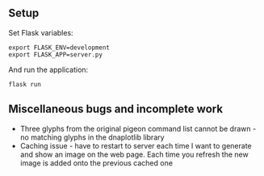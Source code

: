 ## Setup

Set Flask variables:

    export FLASK_ENV=development
    export FLASK_APP=server.py
  
And run the application:

    flask run



## Miscellaneous bugs and incomplete work 

- Three glyphs from the original pigeon command list cannot be drawn - no matching glyphs in the dnaplotlib library 
- Caching issue - have to restart to server each time I want to generate and show an image on the web page. Each time you refresh the new image is added onto the previous cached one